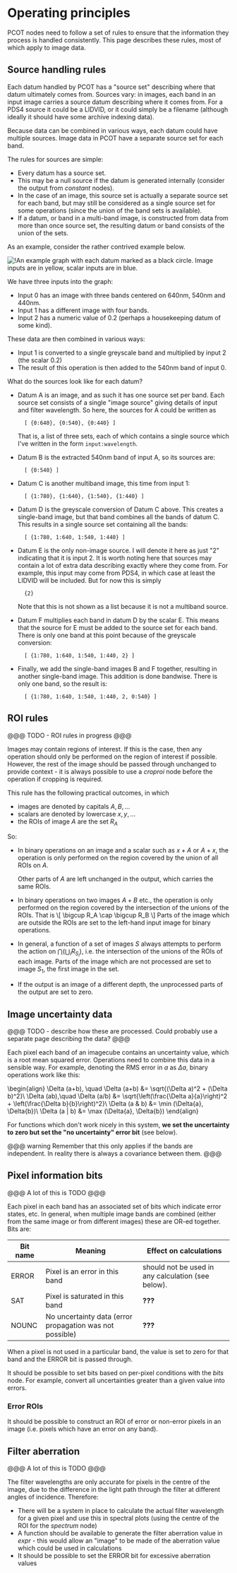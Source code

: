 # Operating principles

PCOT nodes need to follow a set of rules to ensure that the information
they process is handled consistently. This page describes these rules,
most of which apply to image data.

## Source handling rules
Each datum handled by PCOT has a "source set" describing where that
datum ultimately comes from. Sources vary: in images, each band in an input image carries
a source datum describing where it comes from. For a PDS4 source it could be a LIDVID, or it
could simply be a filename (although ideally it should have some archive indexing data).

Because data can be combined in various ways, each datum could have multiple
sources. Image data in PCOT have a separate source set for each band. 

The rules for sources are simple:

* Every datum has a source set.
* This may be a null source if the datum is generated internally (consider the output from *constant* nodes).
* In the case of an image, this source set is actually a separate source set for each band, but may still be considered as a single
source set for some operations (since the union of the band sets is available).
* If a datum, or band in a multi-band image, is constructed from data from more than once source set, the resulting datum or band
consists of the union of the sets.


As an example, consider the rather contrived example below.

![!An example graph with each datum marked as a black circle. Image inputs are in yellow,
scalar inputs are in blue.](SourcesExample.svg)

We have three inputs into the graph:

* Input 0 has an image with three bands centered on 640nm, 540nm and 440nm.
* Input 1 has a different image with four bands.
* Input 2 has a numeric value of 0.2 (perhaps a housekeeping datum of some kind).

These data are then combined in various ways:

* Input 1 is converted to a single greyscale band and multiplied by input 2 (the scalar 0.2)
* The result of this operation is then added to the 540nm band of input 0.

What do the sources look like for each datum?

* Datum A is an image, and as such it has one source set per band. 
Each source set consists of a single "image source" giving details of input and
filter wavelength. So here, the sources for A could be written as

        [ {0:640}, {0:540}, {0:440} ]

    That is, a list of three sets, each of which contains a single source which I've written
    in the form ```input:wavelength```.

* Datum B is the extracted 540nm band of input A, so its sources are:

        [ {0:540} ]

* Datum C is another multiband image, this time from input 1:

        [ {1:780}, {1:640}, {1:540}, {1:440} ]

* Datum D is the greyscale conversion of Datum C above. This creates a single-band image,
but that band combines all the bands of datum C. This results in a single source set containing
all the bands:

        [ {1:780, 1:640, 1:540, 1:440} ]
        
* Datum E is the only non-image source. I will denote it here as just "2" indicating that it
is input 2. It is worth noting here that sources may contain a lot of extra data describing
exactly where they come from. For example, this input may come from PDS4, in which case at least
the LIDVID will be included. But for now this is simply

        {2}
        
    Note that this is not shown as a list because it is not a multiband source.


* Datum F multiplies each band in datum D by the scalar E. This means that the source for E must
be added to the source set for each band. There is only one band at this point because of the 
greyscale conversion:

        [ {1:780, 1:640, 1:540, 1:440, 2} ]
        
* Finally, we add the single-band images B and F together, resulting in another single-band image.
This addition is done bandwise. There is only one band, so the result is:

        [ {1:780, 1:640, 1:540, 1:440, 2, 0:540} ]

## ROI rules
@@@
TODO - ROI rules in progress
@@@

Images may contain regions of interest. If this is the case, then 
any operation should only be performed on the region of interest if possible.
However, the rest of the image should be passed through unchanged to
provide context - it is always possible to use a *croproi* node before
the operation if cropping is required.

This rule has the following practical outcomes, in which 

* images are denoted by capitals $A, B, \dots$
* scalars are denoted by lowercase $x, y, \dots$
* the ROIs of image $A$ are the set $R_A$

So:

* In binary operations on an image and a scalar such as $x+A$ or $A+x$, the operation is only performed on the region covered by the union of all ROIs on $A$. 

    Other parts of $A$ are left unchanged in the output, which carries the same ROIs.

* In binary operations on two images $A+B$ etc., the operation is only performed on the region covered by the intersection of the unions of the ROIs. That is
    \\[
        \bigcup R_A \cap \bigcup R_B
    \\]
    Parts of the image which are outside the ROIs are set to the left-hand input image for binary operations.

* In general, a function of a set of images $S$ always attempts to perform the
action on $\bigcap \left(\bigcup_i R_{S_i}\right)$, i.e. the intersection of the unions of
the ROIs of each image. Parts of the image which are not processed are set to
image $S_1$, the first image in the set.

* If the output is an image of a different depth, the unprocessed parts of the output are set to zero.



## Image uncertainty data

@@@
TODO - describe how these are processed. Could probably use a separate
page describing the data?
@@@

Each pixel each band of an imagecube contains an uncertainty value,
which is a root mean squared error. Operations need to 
combine this data in a sensible way. For example,
denoting the RMS error in $a$ as $\Delta a$, binary operations work like this:

\begin{align}
\Delta (a+b), \quad \Delta (a+b) &= \sqrt{(\Delta a)^2 + (\Delta b)^2}\\
\Delta (ab),\quad \Delta (a/b) &= \sqrt{\left(\frac{\Delta a}{a}\right)^2 + \left(\frac{\Delta b}{b}\right)^2}\\
\Delta (a \& b) &= \min (\Delta{a}, \Delta{b})\\
\Delta (a | b) &= \max (\Delta{a}, \Delta{b})
\end{align}

For functions which don't work nicely in this system, **we set the uncertainty
to zero but set the "no uncertainty" error bit** (see below).

@@@ warning
Remember that this only applies if the bands are independent. In reality there
is always a covariance between them.
@@@

## Pixel information bits

@@@
A lot of this is TODO
@@@ 

Each pixel in each band has an associated set of bits which indicate error states, etc. In general, when multiple image bands
are combined (either from the same image or from different images) these are OR-ed together. Bits are:

| Bit name | Meaning | Effect on calculations|
|-----------|------|----|
|ERROR|Pixel is an error in this band|should not be used in any calculation (see below).|
|SAT|Pixel is saturated in this band|**???**|
|NOUNC|No uncertainty data (error propagation was not possible)|**???**|

When a pixel is not used in a particular band, the value is set to zero for that band and the ERROR bit is passed through. 

It should be possible to set bits based on per-pixel conditions with the *bits* node. For example, convert all uncertainties
greater than a given value into errors.

### Error ROIs
It should
be possible to construct an ROI of error or non-error pixels in an image (i.e. pixels which have an error on any band).



## Filter aberration

@@@
A lot of this is TODO
@@@ 

The filter wavelengths are only accurate for pixels in the centre of the image, due to the difference in the light path through the filter
at different angles of incidence. Therefore:

* There will be a system in place to calculate the actual filter wavelength for a given pixel and use this in spectral plots (using the centre
of the ROI for the *spectrum* node)
* A function should be available to generate the filter aberration value in *expr* - this would allow an "image" to be made of
the aberration value which could be used in calculations
* It should be possible to set the ERROR bit for excessive aberration values


